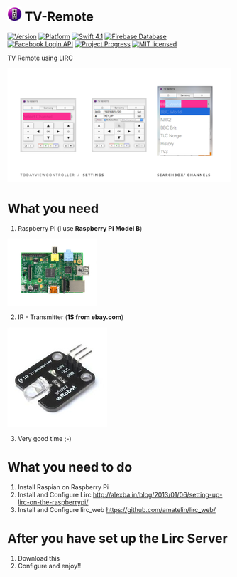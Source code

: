 # ![Logo](/macOS/TV%20Remote/Assets.xcassets/AppIcon.appiconset/macOS_32pt_%401x.png) TV-Remote
[![Version](https://img.shields.io/badge/Version-1.05%20Beta-ff69b4.svg)]()
[![Platform](https://img.shields.io/badge/Platform-macOS%2010.13-lightgrey.svg)](https://developer.apple.com/macos/)
[![Swift 4.1](https://img.shields.io/badge/Swift-4.1-orange.svg?style=flat)](https://swift.org)
[![Firebase Database](https://img.shields.io/badge/Database-Firebase-yellow.svg)](https://firebase.google.com/)
[![Facebook Login API](https://img.shields.io/badge/Login%20API-Facebook-blue.svg)](https://developers.facebook.com/)
[![Project Progress](https://img.shields.io/badge/Progress-20%25-red.svg)](PROGRESS.md)
[![MIT licensed](https://img.shields.io/badge/License-MIT-blue.svg)](LICENSE.md)

TV Remote using LIRC

![Screenshot of TV-Remote](https://github.com/bjarnet3/TV-Remote/blob/master/_resources/main_.png) 

# What you need
1. Raspberry Pi (i use **Raspberry Pi Model B**)

<img src="/_resources/raspberry-pi-rev_b.jpg" width="40%" height="40%" />

2. IR - Transmitter (**1$ from ebay.com**)

![Single IR-Transmitter](/_resources/ir-transmitter.jpg) 

3. Very good time ;-)

# What you need to do
1. Install Raspian on Raspberry Pi
2. Install and Configure Lirc
http://alexba.in/blog/2013/01/06/setting-up-lirc-on-the-raspberrypi/
3. Install and Configure lirc_web
https://github.com/amatelin/lirc_web/

# After you have set up the Lirc Server
1. Download this
2. Configure and enjoy!!
